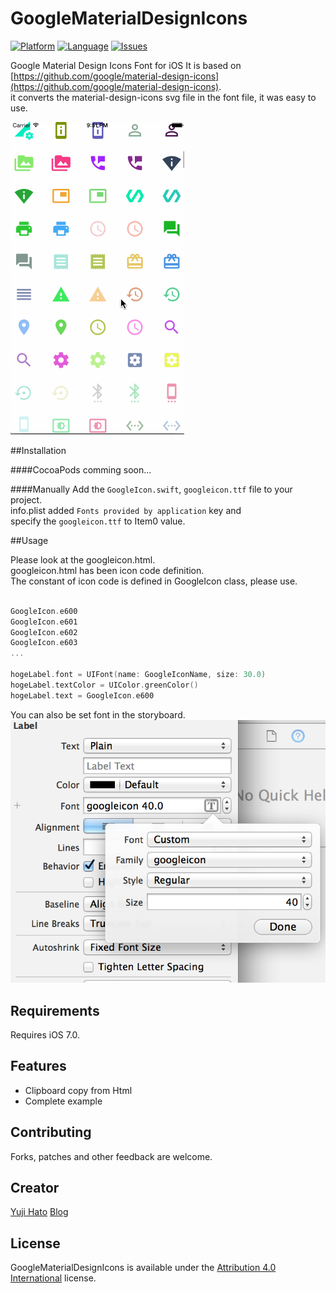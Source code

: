 GoogleMaterialDesignIcons
=========================

[![Platform](http://img.shields.io/badge/platform-ios-blue.svg?style=flat
)](https://developer.apple.com/iphone/index.action)
[![Language](http://img.shields.io/badge/language-swift-brightgreen.svg?style=flat
)](https://developer.apple.com/swift)
[![Issues](https://img.shields.io/github/issues/dekatotoro/GoogleMaterialDesignIcons.svg?style=flat
)](https://github.com/dekatotoro/GoogleMaterialDesignIcons/issues?state=open)

Google Material Design Icons Font for iOS
It is based on [https://github.com/google/material-design-icons](https://github.com/google/material-design-icons).  
it converts the material-design-icons svg file in the font file, it was easy to use.  

![sample](Screenshots/GoogleMaterialDesignIcons.gif)

##Installation

####CocoaPods
comming soon...

####Manually
Add the `GoogleIcon.swift`, `googleicon.ttf` file to your project.   
info.plist added `Fonts provided by application` key and  
specify the `googleicon.ttf` to Item0 value.

##Usage


Please look at the googleicon.html.  
googleicon.html has been icon code definition.  
The constant of icon code is defined in GoogleIcon class, please use.

```swift

GoogleIcon.e600
GoogleIcon.e601
GoogleIcon.e602
GoogleIcon.e603
...

hogeLabel.font = UIFont(name: GoogleIconName, size: 30.0)
hogeLabel.textColor = UIColor.greenColor()
hogeLabel.text = GoogleIcon.e600

```

You can also be set font in the storyboard.
![sample](Screenshots/GoogleMaterialDesignIconsLabel.png)

## Requirements
Requires iOS 7.0.

## Features
- Clipboard copy from Html
- Complete example

## Contributing

Forks, patches and other feedback are welcome.

## Creator

[Yuji Hato](https://github.com/dekatotoro) 
[Blog](http://buzzmemo.blogspot.jp/)

## License
GoogleMaterialDesignIcons is available under the [Attribution 4.0 International](http://creativecommons.org/licenses/by/4.0/) license.
